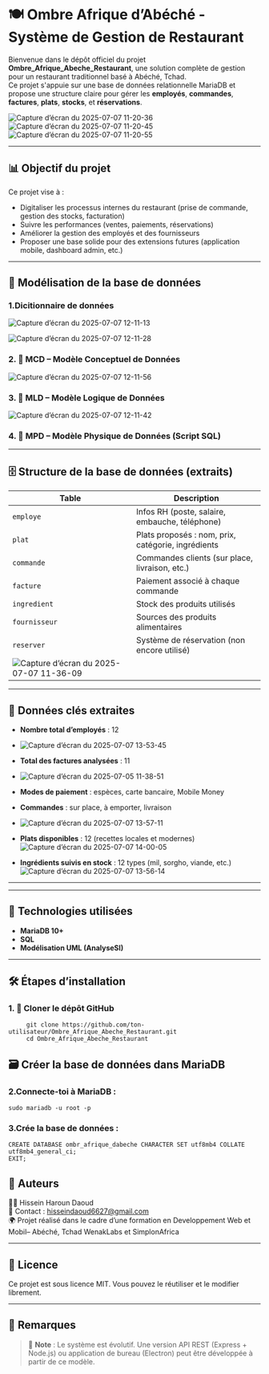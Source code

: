 # 🍽️ Ombre Afrique d’Abéché - Système de Gestion de Restaurant

Bienvenue dans le dépôt officiel du projet **Ombre_Afrique_Abeche_Restaurant**, une solution complète de gestion pour un restaurant traditionnel basé à Abéché, Tchad.  
Ce projet s'appuie sur une base de données relationnelle MariaDB et propose une structure claire pour gérer les **employés**, **commandes**, **factures**, **plats**, **stocks**, et **réservations**.

![Capture d’écran du 2025-07-07 11-20-36](https://github.com/user-attachments/assets/52bbd738-1d46-4915-8360-b2a2616112b8)![Capture d’écran du 2025-07-07 11-20-45](https://github.com/user-attachments/assets/a27792fb-0ed8-4dc0-83fa-a7ebeb64bb45)![Capture d’écran du 2025-07-07 11-20-55](https://github.com/user-attachments/assets/a8f06a2e-bd49-48c0-9c85-74aadfb9ecc1)

---

## 📊 Objectif du projet

Ce projet vise à :

- Digitaliser les processus internes du restaurant (prise de commande, gestion des stocks, facturation)
- Suivre les performances (ventes, paiements, réservations)
- Améliorer la gestion des employés et des fournisseurs
- Proposer une base solide pour des extensions futures (application mobile, dashboard admin, etc.)

---

## 🧠 Modélisation de la base de données

### 1.Dicitionnaire de données

![Capture d’écran du 2025-07-07 12-11-13](https://github.com/user-attachments/assets/55d6aab4-9fe4-4730-83a6-5a79ec141d60)

![Capture d’écran du 2025-07-07 12-11-28](https://github.com/user-attachments/assets/c62b93c4-db4d-401e-9f19-09ddae83b462)

### 2. 🧩 MCD – Modèle Conceptuel de Données

![Capture d’écran du 2025-07-07 12-11-56](https://github.com/user-attachments/assets/5da63729-be0e-4db2-93f2-570974e635a1)

### 3. 🧩 MLD – Modèle Logique de Données

![Capture d’écran du 2025-07-07 12-11-42](https://github.com/user-attachments/assets/1096271f-2998-4e30-a2c6-2720aeeb1ec4)

### 4. 🧩 MPD – Modèle Physique de Données (Script SQL)

---

## 🗄️ Structure de la base de données (extraits)

| Table                                                                                                                      | Description                                        |
| -------------------------------------------------------------------------------------------------------------------------- | -------------------------------------------------- |
| `employe`                                                                                                                  | Infos RH (poste, salaire, embauche, téléphone)     |
| `plat`                                                                                                                     | Plats proposés : nom, prix, catégorie, ingrédients |
| `commande`                                                                                                                 | Commandes clients (sur place, livraison, etc.)     |
| `facture`                                                                                                                  | Paiement associé à chaque commande                 |
| `ingredient`                                                                                                               | Stock des produits utilisés                        |
| `fournisseur`                                                                                                              | Sources des produits alimentaires                  |
| `reserver`                                                                                                                 | Système de réservation (non encore utilisé)        |
| ![Capture d’écran du 2025-07-07 11-36-09](https://github.com/user-attachments/assets/7bec7b72-b424-41f3-9c17-720d4adbb7f8) |

---

## 🧾 Données clés extraites

- **Nombre total d’employés** : 12
- ![Capture d’écran du 2025-07-07 13-53-45](https://github.com/user-attachments/assets/a769b0da-41c4-4255-9f53-e5de245c1987)

- **Total des factures analysées** : 11
- ![Capture d’écran du 2025-07-05 11-38-51](https://github.com/user-attachments/assets/9dff9be5-1a2b-462f-8595-5ad3a3db3f0a)

- **Modes de paiement** : espèces, carte bancaire, Mobile Money
- **Commandes** : sur place, à emporter, livraison
- ![Capture d’écran du 2025-07-07 13-57-11](https://github.com/user-attachments/assets/f3bcfcbc-cb93-4642-b5c7-75783157c4b4)

- **Plats disponibles** : 12 (recettes locales et modernes)
  ![Capture d’écran du 2025-07-07 14-00-05](https://github.com/user-attachments/assets/f8aed715-b66a-414a-a6be-afeef46528cb)

- **Ingrédients suivis en stock** : 12 types (mil, sorgho, viande, etc.)
  ![Capture d’écran du 2025-07-07 13-56-14](https://github.com/user-attachments/assets/e1ed9419-ef9d-456f-8d39-d15ff2be9706)

---
---

## 🔧 Technologies utilisées

- **MariaDB 10+**
- **SQL**
- **Modélisation UML (AnalyseSI)**

---
## 🛠️ Étapes d’installation
### 1. 📁 Cloner le dépôt GitHub
```
     git clone https://github.com/ton-utilisateur/Ombre_Afrique_Abeche_Restaurant.git
     cd Ombre_Afrique_Abeche_Restaurant
```
## 🗃️ Créer la base de données dans MariaDB
### 2.Connecte-toi à MariaDB :
```
sudo mariadb -u root -p

```
### 3.Crée la base de données :
```
CREATE DATABASE ombr_afrique_dabeche CHARACTER SET utf8mb4 COLLATE utf8mb4_general_ci;
EXIT;

```


## 📝 Auteurs

👨‍💻 Hissein Haroun Daoud  
📧 Contact : hisseindaoud6627@gmail.com  
🌍 Projet réalisé dans le cadre d’une formation en Developpement Web et Mobil– Abéché, Tchad WenakLabs et SimplonAfrica

---

## 📄 Licence

Ce projet est sous licence MIT. Vous pouvez le réutiliser et le modifier librement.

---

## 📌 Remarques

> 📌 **Note** : Le système est évolutif. Une version API REST (Express + Node.js) ou application de bureau (Electron) peut être développée à partir de ce modèle.

